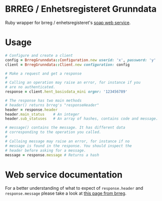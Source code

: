 # BRREG / Enhetsregisteret Grunndata

Ruby wrapper for brreg / enhetsregisteret's [soap web service](https://www.brreg.no/produkter-og-tjenester/bestille/tilgang-til-enhetsregisteret-via-web-services/).

# Usage

```ruby
# Configure and create a client
config = BrregGrunndata::Configuration.new userid: 'x', password: 'y'
client = BrregGrunndata::Client.new configuration: config

# Make a request and get a response
#
# Calling an operation may raise an error, for instance if you
# are no authenticated.
response = client.hent_basisdata_mini orgnr: '123456789'

# The response has two main methods
# header() returns brreg's "responseHeader"
header = response.header
header.main_status    # An integer
header.sub_statuses   # An array of hashes, contains code and message.

# message() contains the message. It has different data
# corresponding to the operation you called.
#
# Calloing message may raise an error, for instance if no
# message is found in the response. You should inspect the
# header before asking for a message.
message = response.message # Returns a hash
```

# Web service documentation
For a better understanding of what to expect of `response.header`
and `response.message` please take a look at [this page from brreg](https://www.brreg.no/produkter-og-tjenester/bestille/tilgang-til-enhetsregisteret-via-web-services/teknisk-beskrivelse-web-services/grunndataws/).
